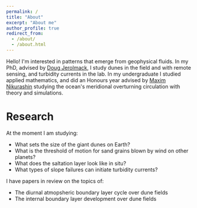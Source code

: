 ```yaml
---
permalink: /
title: "About"
excerpt: "About me"
author_profile: true
redirect_from: 
  - /about/
  - /about.html
---
```


Hello! I'm interested in patterns that emerge from geophysical fluids. In my PhD, advised by [Doug Jerolmack](https://scholar.google.com/citations?user=nwGbdXUAAAAJ&hl=en&oi=ao), I study dunes in the field and with remote sensing, and turbidity currents in the lab. In my undergraduate I studied applied mathematics, and did an Honours year advised by [Maxim Nikurashin](https://scholar.google.com/citations?user=xkTRzuUAAAAJ&hl=en&oi=ao) studying the ocean's meridional overturning circulation with theory and simulations.

Research
=======

At the moment I am studying:
* What sets the size of the giant dunes on Earth?
* What is the threshold of motion for sand grains blown by wind on other planets?
* What does the saltation layer look like in situ?
* What types of slope failures can initiate turbidity currents?

I have papers in review on the topics of:
* The diurnal atmopsheric boundary layer cycle over dune fields
* The internal boundary layer development over dune fields
